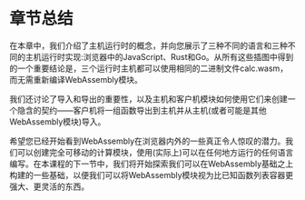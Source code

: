 # 章节总结

在本章中，我们介绍了主机运行时的概念，并向您展示了三种不同的语言和三种不同的主机运行时实现:浏览器中的JavaScript、Rust和Go。从所有这些插图中得到的一个重要结论是，三个运行时主机都可以使用相同的二进制文件calc.wasm，而无需重新编译WebAssembly模块。

我们还讨论了导入和导出的重要性，以及主机和客户机模块如何使用它们来创建一个隐含的契约——客户机将一组函数导出到主机并从主机(或者可能是其他WebAssembly模块)导入。

希望您已经开始看到WebAssembly在浏览器内外的一些真正令人惊叹的潜力。我们可以创建完全可移动的计算模块，使用(实际上)可以在任何地方运行的任何语言编写。在本课程的下一节中，我们将开始探索我们可以在WebAssembly基础之上构建的一些基础，以便我们可以将WebAssembly模块视为比已知函数列表容器更强大、更灵活的东西。